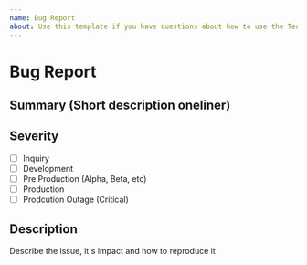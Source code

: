 ```yaml
---
name: Bug Report
about: Use this template if you have questions about how to use the Team Roundup app...
---
```


# Bug Report
## Summary (Short description oneliner)

## Severity
- [ ] Inquiry 
- [ ] Development
- [ ] Pre Production (Alpha, Beta, etc)
- [ ] Production
- [ ] Prodcution Outage (Critical)

## Description 
Describe the issue, it's impact and how to reproduce it
